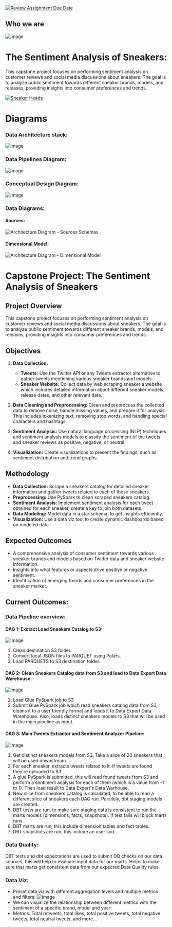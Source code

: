 [![Review Assignment Due Date](https://classroom.github.com/assets/deadline-readme-button-24ddc0f5d75046c5622901739e7c5dd533143b0c8e959d652212380cedb1ea36.svg)](https://classroom.github.com/a/1lXY_Wlg)

## Who we are

![image](https://github.com/DataExpert-ZachWilson-V4/capstone-project-v4-central-1/assets/79658792/6fa52c9c-8930-4561-9d88-35ccb6640581)

# The Sentiment Analysis of Sneakers: 

This capstone project focuses on performing sentiment analysis on customer reviews and social media discussions about sneakers. The goal is to analyze public sentiment towards different sneaker brands, models, and releases, providing insights into consumer preferences and trends.

[![Sneaker Heads](https://github.com/DataExpert-ZachWilson-V4/capstone-project-v4-central-1/assets/79658792/a1e4aee9-b06e-4b66-a098-ae075bd78c80)](https://github.com/DataExpert-ZachWilson-V4/capstone-project-v4-central-1/assets/79658792/a1e4aee9-b06e-4b66-a098-ae075bd78c80)

# Diagrams

### Data Architecture stack:
![image](https://github.com/DataExpert-ZachWilson-V4/capstone-project-v4-central-1/assets/16787672/6039558c-276b-4931-95c1-d4f1a6f9dc33)

### Data Pipelines Diagram:

![image](https://github.com/DataExpert-ZachWilson-V4/capstone-project-v4-central-1/assets/16787672/f1198bd4-3848-4eab-a16d-e0ed7ad6fb00)

### Conceptual Design Diagram:
![image](https://github.com/DataExpert-ZachWilson-V4/capstone-project-v4-central-1/assets/79658792/4eae2a7d-58dc-49ed-884c-c4b272a18b22)

### Data Diagrams:

#### Sources:
![Architecture Diagram - Sources Schemas](https://github.com/DataExpert-ZachWilson-V4/capstone-project-v4-central-1/assets/16787672/dda834ae-ee2e-49db-b61b-c8c13b5d6dec)

#### Dimensional Model:

![Architecture Diagram - Dimensional Model](https://github.com/DataExpert-ZachWilson-V4/capstone-project-v4-central-1/assets/16787672/281de38a-7afa-4abb-9a41-d9714269f635)


# Capstone Project: The Sentiment Analysis of Sneakers

## Project Overview
This capstone project focuses on performing sentiment analysis on customer reviews and social media discussions about sneakers. The goal is to analyze public sentiment towards different sneaker brands, models, and releases, providing insights into consumer preferences and trends.

## Objectives
1. **Data Collection:**
   - **Tweets:** Use the Twitter API or any Tweets extractor alternative to gather tweets mentioning various sneaker brands and models.
   - **Sneaker Website:** Collect data by web scraping sneaker a website which includes detailed information about different sneaker models, release dates, and other relevant data.

2. **Data Cleaning and Preprocessing:** Clean and preprocess the collected data to remove noise, handle missing values, and prepare it for analysis. This includes tokenizing text, removing stop words, and handling special characters and hashtags.

3. **Sentiment Analysis:** Use natural language processing (NLP) techniques and sentiment analysis models to classify the sentiment of the tweets and sneaker reviews as positive, negative, or neutral.

4. **Visualization:** Create visualizations to present the findings, such as sentiment distribution and trend graphs.

## Methodology
- **Data Collection:** Scrape a sneakers catalog for detailed sneaker information and gather tweets related to each of these sneakers.
- **Preprocessing:** Use PySpark to clean scraped sneakers catalog.
- **Sentiment Analysis:** Implement sentiment analysis for each tweet obtained for each sneaker, create a key to join both datasets.
- **Data Modeling:** Model data in a star schema, to get insights efficiently.
- **Visualization:** Use a data viz tool to create dynamic dashboards based on modeled data.

## Expected Outcomes
- A comprehensive analysis of consumer sentiment towards various sneaker brands and models based on Twitter data and sneaker website information.
- Insights into what features or aspects drive positive or negative sentiment.
- Identification of emerging trends and consumer preferences in the sneaker market.

## Current Outcomes:

### Data Pipeline overview:

#### DAG 1: Exctact Load Sneakers Catalog to S3:
![image](https://github.com/DataExpert-ZachWilson-V4/capstone-project-v4-central-1/assets/16787672/d8f9315f-61b7-42c1-8202-3a9c4c03a236)
1. Clean destination S3 folder.
2. Convert local JSON files to PARQUET using Polars.
3. Load PARQUETS to S3 destination folder.

#### DAG 2: Clean Sneakers Catalog data from S3 and load to Data Expert Data Warehouse:
![image](https://github.com/DataExpert-ZachWilson-V4/capstone-project-v4-central-1/assets/16787672/b45d6baa-35eb-4d9c-aae2-cce055cd0ae1)

1. Load Glue PySpark job to S3
2. Submit Glue PySpark job which read sneakers catalog data from S3, cleans it to a user friendly format and loads it to Data Expert Data Warehouse. Also, loads distinct sneakers models to S3 that will be used in the main pipeline as input.

#### DAG 3: Main Tweets Extractor and Sentiment Analyzer Pipeline:

![image](https://github.com/DataExpert-ZachWilson-V4/capstone-project-v4-central-1/assets/16787672/49d24435-c866-46c6-aeeb-72592c38ca51)

1. Get distinct sneakers models from S3. Take a slice of 20 sneakers that will be used downstream.
2. For each sneaker, extracts tweets related to it. If tweets are found they're uploaded to S3.
3. A glue PySpark is submitted, this will read found tweets from S3 and perform a sentiment analysis for each of them (which is a value from -1 to 1). Then load result to Data Expert's Data Warhouse.
4. New slice from sneakers catalog is calculated, to be able to read a different slice of sneakers each DAG run. Parallely, dbt staging models are created.
5. DBT tests are run, to make sure staging data is consistent to run the marts models (dimensions, facts, snapshots). If test fails will block marts runs.
6. DBT marts are run, this include dimension tables and fact tables.
7. DBT snapshots are run, this include an user scd.

### Data Quality:

DBT tests and dbt expectations are used to submit DQ checks on our data sources, this will help to evaluate input data for our marts. Helps to make sure that marts get consistent data from our expected Data Quality rules.

### Data Viz:
- Preset data viz with different aggregation levels and multiple metrics and filters:
![image](https://github.com/DataExpert-ZachWilson-V4/capstone-project-v4-central-1/assets/16787672/670d4b50-96dc-4d6c-8ead-9100df8524df)
- We can visualize the relationship between different metrics with the sentiment of a specific brand, model and year:
- Metrics: Total retweets, total likes, total positive tweets, total negative tweets, total neutral tweets, and more... 






